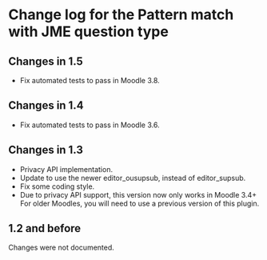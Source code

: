 # Change log for the Pattern match with JME question type


## Changes in 1.5

* Fix automated tests to pass in Moodle 3.8.


## Changes in 1.4

* Fix automated tests to pass in Moodle 3.6.


## Changes in 1.3

* Privacy API implementation.
* Update to use the newer editor_ousupsub, instead of editor_supsub.
* Fix some coding style.
* Due to privacy API support, this version now only works in Moodle 3.4+
  For older Moodles, you will need to use a previous version of this plugin.


## 1.2 and before

Changes were not documented.
